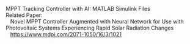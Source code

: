 MPPT Tracking Controller with AI: MATLAB Simulink Files\
Related Paper:\
&nbsp;&nbsp; Novel MPPT Controller Augmented with Neural Network for Use with Photovoltaic Systems Experiencing Rapid Solar Radiation Changes\
&nbsp;&nbsp; https://www.mdpi.com/2071-1050/16/3/1021
